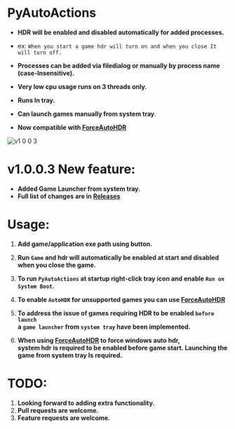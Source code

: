 # PyAutoActions


- **HDR will be enabled and disabled automatically for added processes.**


- ex: `When you start a game hdr will turn on and when you close It will turn off.`
- **Processes can be added via filedialog or manually by process name (case-Insensitive).**
- **Very low cpu usage runs on 3 threads only.**
- **Runs In tray.**
- **Can launch games manually from system tray**.
- **Now compatible with [ForceAutoHDR](https://github.com/7gxycn08/ForceAutoHDR)**


![v1 0 0 3](https://github.com/7gxycn08/PyAutoActions/assets/121936658/07d09a8d-d6a7-4626-ac3f-8bb8a1aaa94e)



# v1.0.0.3 New feature:
- **Added Game Launcher from system tray.**
- **Full list of changes are in [Releases](https://github.com/7gxycn08/PyAutoActions/releases/tag/v1.0.0.3)**

# Usage:
1. **Add game/application exe path using button.**


2. **Run `Game` and hdr will automatically be enabled at start and disabled when you close the game.**


3. **To run `PyAutoActions` at startup right-click tray icon and enable `Run on System Boot`.**


4. **To enable `AutoHDR` for unsupported games you can use [ForceAutoHDR](https://github.com/7gxycn08/ForceAutoHDR)**


5. **To address the issue of games requiring HDR to be enabled `before launch`<br> a `game launcher` from `system tray` have been implemented.**


6. **When using [ForceAutoHDR](https://github.com/7gxycn08/ForceAutoHDR) to force windows auto hdr,<br> system hdr is required to be enabled before game start. Launching the game from system tray Is required.**


# TODO:
1. **Looking forward to adding extra functionality.**
2. **Pull requests are welcome.**
3. **Feature requests are welcome.**
